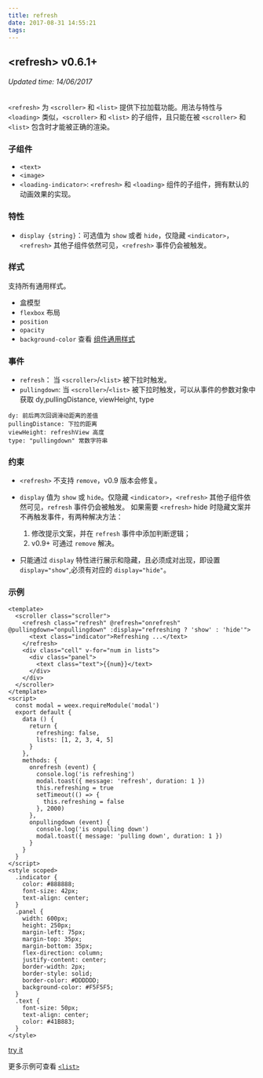 ```yaml
---
title: refresh
date: 2017-08-31 14:55:21
tags:
---
```


## &#60;refresh&#62;  v0.6.1+
###### Updated time: 14/06/2017


`<refresh>` 为 `<scroller>` 和 `<list>` 提供下拉加载功能。用法与特性与 `<loading>` 类似，`<scroller>` 和 `<list>` 的子组件，且只能在被 `<scroller>` 和 `<list>` 包含时才能被正确的渲染。

### 子组件
* `<text>`
* `<image>`
* `<loading-indicator>`: `<refresh>` 和 `<loading>` 组件的子组件，拥有默认的动画效果的实现。

### 特性
* `display {string}`：可选值为 `show` 或者 `hide`，仅隐藏 `<indicator>`，`<refresh>` 其他子组件依然可见，`<refresh>` 事件仍会被触发。

### 样式
支持所有通用样式。

* 盒模型
* `flexbox` 布局
* `position`
* `opacity`
* `background-color`
查看 [组件通用样式](http://weex.apache.org/cn/references/common-style.html)

### 事件
* `refresh`： 当 `<scroller>`/`<list>` 被下拉时触发。
* `pullingdown`: 当 `<scroller>`/`<list>` 被下拉时触发，可以从事件的参数对象中获取 dy,pullingDistance, viewHeight, type
```
dy: 前后两次回调滑动距离的差值
pullingDistance: 下拉的距离
viewHeight: refreshView 高度
type: "pullingdown" 常数字符串
```

### 约束
* `<refresh>` 不支持 `remove`，v0.9 版本会修复。
* `display` 值为 `show` 或 `hide`。仅隐藏 `<indicator>`，`<refresh>` 其他子组件依然可见，`refresh` 事件仍会被触发。
  如果需要 `<refresh>` hide 时隐藏文案并不再触发事件，有两种解决方法：
  1. 修改提示文案，并在 `refresh` 事件中添加判断逻辑；
  2. v0.9+ 可通过 `remove` 解决。

* 只能通过 `display` 特性进行展示和隐藏，且必须成对出现，即设置 `display="show"`,必须有对应的 `display="hide"`。

### 示例
```
<template>
  <scroller class="scroller">
    <refresh class="refresh" @refresh="onrefresh" @pullingdown="onpullingdown" :display="refreshing ? 'show' : 'hide'">
      <text class="indicator">Refreshing ...</text>
    </refresh>
    <div class="cell" v-for="num in lists">
      <div class="panel">
        <text class="text">{{num}}</text>
      </div>
    </div>
  </scroller>
</template>
<script>
  const modal = weex.requireModule('modal')
  export default {
    data () {
      return {
        refreshing: false,
        lists: [1, 2, 3, 4, 5]
      }
    },
    methods: {
      onrefresh (event) {
        console.log('is refreshing')
        modal.toast({ message: 'refresh', duration: 1 })
        this.refreshing = true
        setTimeout(() => {
          this.refreshing = false
        }, 2000)
      },
      onpullingdown (event) {
        console.log('is onpulling down')
        modal.toast({ message: 'pulling down', duration: 1 })
      }
    }
  }
</script>
<style scoped>
  .indicator {
    color: #888888;
    font-size: 42px;
    text-align: center;
  }
  .panel {
    width: 600px;
    height: 250px;
    margin-left: 75px;
    margin-top: 35px;
    margin-bottom: 35px;
    flex-direction: column;
    justify-content: center;
    border-width: 2px;
    border-style: solid;
    border-color: #DDDDDD;
    background-color: #F5F5F5;
  }
  .text {
    font-size: 50px;
    text-align: center;
    color: #41B883;
  }
</style>
```
[try it](http://dotwe.org/vue/d3db5f344220a6339de044a5e33c502b)

更多示例可查看 [`<list>`](http://weex.apache.org/cn/references/components/list.html)